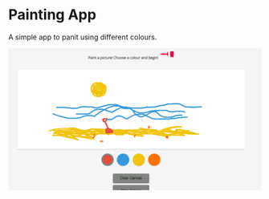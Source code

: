 # Painting App
A simple app to panit using different colours. 

![alt text](images/screen.shot.png)
